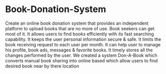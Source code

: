 # Book-Donation-System
Create an online book donation system that provides an independent platform to upload books that are no more of use. Book seekers can get most of it. It allows users to find books efficiently with its fast searching capability. It keeps the user personal information secure & safe. It limits the book receiving request to each user per month. It can help user to manage his profile, book ads, messages & favorite books. It timely stores all the changes performed by the user.
We created a system Don-A-Book which converts manual book sharing into online based which allow users to find desired book near by there location
